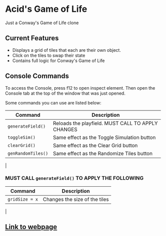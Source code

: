 # Acid's Game of Life

Just a Conway's Game of Life clone

## Current Features

* Displays a grid of tiles that each are their own object.
* Click on the tiles to swap their state
* Contains full logic for Conway's Game of Life

## Console Commands

To access the Console, press f12 to open inspect element. Then open the Console tab at the top of the window that was just opened.

Some commands you can use are listed below:

| Command | Description |
| ------- | ----------- |
| ```generateField()``` | Reloads the playfield. MUST CALL TO APPLY CHANGES
| ```toggleSim()``` | Same effect as the Toggle Simulation button |
| ```clearGrid()``` | Same effect as the Clear Grid button |
| ```genRandomTiles()``` | Same effect as the Randomize Tiles button |
|

### MUST CALL ```generateField()``` TO APPLY THE FOLLOWING

| Command | Description |
| ------- | ----------- |
| ```gridSize = x``` | Changes the size of the tiles |
|

## [Link to webpage](https://ecd555assassin.github.io/acid-game-of-life/)
